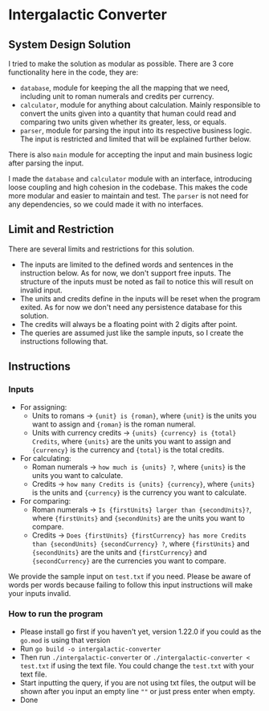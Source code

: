 # Intergalactic Converter

## System Design Solution

I tried to make the solution as modular as possible. There are 3 core functionality here in the code, they are:

- `database`, module for keeping the all the mapping that we need, including unit to roman numerals and credits per currency.
- `calculator`, module for anything about calculation. Mainly responsible to convert the units given into a quantity that human could read and comparing two units given whether its greater, less, or equals.
- `parser`, module for parsing the input into its respective business logic. The input is restricted and limited that will be explained further below.

There is also `main` module for accepting the input and main business logic after parsing the input.

I made the `database` and `calculator` module with an interface, introducing loose coupling and high cohesion in the codebase. This makes the code more modular and easier to maintain and test.
The `parser` is not need for any dependencies, so we could made it with no interfaces.

## Limit and Restriction
There are several limits and restrictions for this solution.

- The inputs are limited to the defined words and sentences in the instruction below. As for now, we don't support free inputs. The structure of the inputs must be noted as fail to notice this will result on invalid input.
- The units and credits define in the inputs will be reset when the program exited. As for now we don't need any persistence database for this solution.
- The credits will always be a floating point with 2 digits after point.
- The queries are assumed just like the sample inputs, so I create the instructions following that.

## Instructions

### Inputs
- For assigning:
  - Units to romans -> `{unit} is {roman}`, where `{unit}` is the units you want to assign and `{roman}` is the roman numeral.
  - Units with currency credits -> `{units} {currency} is {total} Credits`, where `{units}` are the units you want to assign and `{currency}` is the currency and `{total}` is the total credits.
- For calculating:
  - Roman numerals -> `how much is {units} ?`, where `{units}` is the units you want to calculate.
  - Credits -> `how many Credits is {units} {currency}`, where `{units}` is the units and `{currency}` is the currency you want to calculate.
- For comparing:
  - Roman numerals -> `Is {firstUnits} larger than {secondUnits}?`, where `{firstUnits}` and `{secondUnits}` are the units you want to compare.
  - Credits -> `Does {firstUnits} {firstCurrency} has more Credits than {secondUnits} {secondCurrency} ?`, where `{firstUnits}` and `{secondUnits}` are the units and `{firstCurrency}` and `{secondCurrency}` are the currencies you want to compare.

We provide the sample input on `test.txt` if you need. Please be aware of words per words because failing to follow this input instructions will make your inputs invalid.

### How to run the program
- Please install go first if you haven't yet, version 1.22.0 if you could as the `go.mod` is using that version
- Run `go build -o intergalactic-converter`
- Then run `./intergalactic-converter` or `./intergalactic-converter < test.txt` if using the text file. You could change the `test.txt` with your text file.
- Start inputting the query, if you are not using txt files, the output will be shown after you input an empty line `""` or just press enter when empty.
- Done
